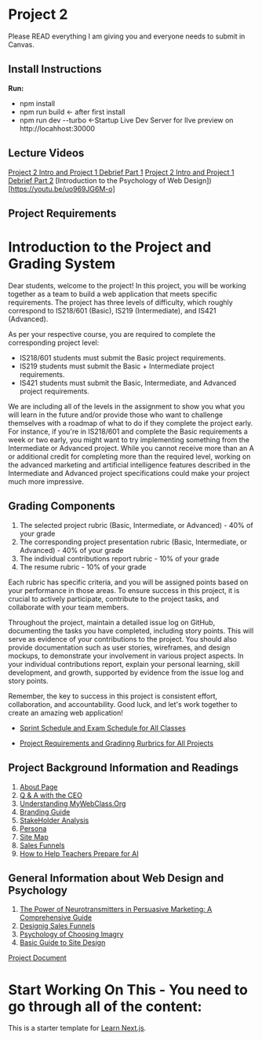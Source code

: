 # Project 2
Please READ everything I am giving you and everyone needs to submit in Canvas.
## Install Instructions
**Run:**
- npm install
- npm run build <- after first install
- npm run dev --turbo <-Startup Live Dev Server for lIve preview on http://locahhost:30000

## Lecture Videos
[Project 2 Intro and Project 1 Debrief  Part 1](https://youtu.be/TaTOCifmREc)
[Project 2 Intro and Project 1 Debrief  Part 2](https://youtu.be/LO99DuD6_4I)
[Introduction to the Psychology of Web Design])[https://youtu.be/uo969JG6M-o]

## Project Requirements
# Introduction to the Project and Grading System 

Dear students, welcome to the project! In this project, you will be working together as a team to build a web application that meets specific requirements. The project has three levels of difficulty, which roughly correspond to IS218/601 (Basic), IS219 (Intermediate), and IS421 (Advanced).

As per your respective course, you are required to complete the corresponding project level:

- IS218/601 students must submit the Basic project requirements.
- IS219 students must submit the Basic + Intermediate project requirements.
- IS421 students must submit the Basic, Intermediate, and Advanced project requirements.

We are including all of the levels in the assignment to show you what you will learn in the future and/or provide those who want to challenge themselves with a roadmap of what to do if they complete the project early. For instance, if you're in IS218/601 and complete the Basic requirements a week or two early, you might want to try implementing something from the Intermediate or Advanced project. While you cannot receive more than an A or additional credit for completing more than the required level, working on the advanced marketing and artificial intelligence features described in the Intermediate and Advanced project specifications could make your project much more impressive.

## Grading Components

1. The selected project rubric (Basic, Intermediate, or Advanced) - 40% of your grade
2. The corresponding project presentation rubric (Basic, Intermediate, or Advanced) - 40% of your grade
3. The individual contributions report rubric - 10% of your grade
4. The resume rubric - 10% of your grade

Each rubric has specific criteria, and you will be assigned points based on your performance in those areas. To ensure success in this project, it is crucial to actively participate, contribute to the project tasks, and collaborate with your team members.

Throughout the project, maintain a detailed issue log on GitHub, documenting the tasks you have completed, including story points. This will serve as evidence of your contributions to the project. You should also provide documentation such as user stories, wireframes, and design mockups, to demonstrate your involvement in various project aspects. In your individual contributions report, explain your personal learning, skill development, and growth, supported by evidence from the issue log and story points.

Remember, the key to success in this project is consistent effort, collaboration, and accountability. Good luck, and let's work together to create an amazing web application!


- [Sprint Schedule and Exam Schedule for All Classes](https://docs.google.com/document/d/1-CkdhpDiD6SuJYW1jq6ufpxdQ_728eQFqJ8dAfkuK00/edit?usp=sharing)

- [Project Requirements and Gradinng Rurbrics for All Projects](https://docs.google.com/document/d/1Zub2Fx11UqdyawYVh8kPn3zDytlWRUDBkhFCaIxIC1g/edit?usp=sharing)

## Project Background Information and Readings
1. [About Page](https://docs.google.com/document/d/1zdfk3Xv5A6ZEB9_Dirsp2S40j_xxixx7H-852GwuJm8/edit?usp=sharing)
2. [Q & A with the CEO](https://docs.google.com/document/d/1vWYgV5UuvFydIOmTDrsbWnwTd1jGx672zF5mli2kYVo/edit?usp=sharing)
3. [Understanding MyWebClass.Org](https://docs.google.com/document/d/17SNVdldHg7HZ9FNCk6rsbEELPK7VFTGlcuUFwe2qU44/edit?usp=sharing)
4. [Branding Guide](https://docs.google.com/document/d/1CFXvTdJ4FbkBQct1IivtCA7BbxyzqxEwl3Em6h12w80/edit?usp=sharing)
5. [StakeHolder Analysis](https://docs.google.com/document/d/1KeLZfoEow-hk7sujJgPSIv_CHkoqyxxwlrE9esS-3Dk/edit?usp=sharing)
6. [Persona](https://docs.google.com/document/d/1Qfrijt1TrhPRvt-YGdxPGtDK3mQr1cHIucmwldslOrA/edit?usp=sharing)
7. [Site Map](https://docs.google.com/document/d/1tki2gLEjsL5DQkJdR4Rj64h-EJcXyiRJRqv7HPV6p5E/edit?usp=share_link)
8. [Sales Funnels](https://docs.google.com/document/d/1_mj84xpeH81Gcr6JB_BifETivjPqIBERfTwloUS6pGM/edit?usp=sharing)
9. [How to Help Teachers Prepare for AI](https://docs.google.com/document/d/1_dKcZSLGb1CJCL5hDH4XjddbOIS6FXfiK09Q-VxlbcU/edit?usp=sharing)

## General Information about Web Design and Psychology
1. [The Power of Neurotransmitters in Persuasive Marketing: A Comprehensive Guide](https://docs.google.com/document/d/1Zr-jfcEDxAEyAwd1jlHSwbCts0M4xio0CNhmz8EPQVY/edit?usp=sharing)
2. [Designig Sales Funnels](https://docs.google.com/document/d/1bON9Fgsrc2BANQDUHRIlSeJ6YTj9_mldkFvislsEOVc/edit?usp=sharing)
3. [Psychology of Choosing Imagry](https://docs.google.com/document/d/1Akh9jTF99qhYRxH76-0Yqi-n8hSZaUopjIXlVU4BEh8/edit?usp=sharing)
4. [Basic Guide to Site Design](https://docs.google.com/document/d/12MJX-1WtigTNx4sGdUmQWOoIRYd0K1FbFF4iqIpXyQw/edit?usp=sharing)

[Project Document](https://docs.google.com/document/d/1yFSBTO-NJx8L_fVInltIbFbVo1vh4jbyIZIlquLREvk/edit?usp=sharing)

# Start Working On This - You need to go through all of the content:
This is a starter template for [Learn Next.js](https://nextjs.org/learn).
